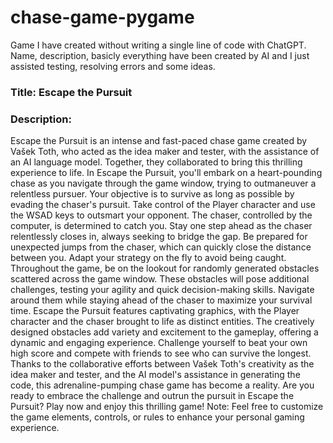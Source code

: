 # chase-game-pygame
Game I have created without writing a single line of code with ChatGPT. Name, description, basicly everything have been created by AI and I just assisted testing, resolving errors and some ideas.

### Title: Escape the Pursuit

### Description:
Escape the Pursuit is an intense and fast-paced chase game created by Vašek Toth, who acted as the idea maker and tester, with the assistance of an AI language model. Together, they collaborated to bring this thrilling experience to life.
In Escape the Pursuit, you'll embark on a heart-pounding chase as you navigate through the game window, trying to outmaneuver a relentless pursuer. Your objective is to survive as long as possible by evading the chaser's pursuit. Take control of the Player character and use the WSAD keys to outsmart your opponent.
The chaser, controlled by the computer, is determined to catch you. Stay one step ahead as the chaser relentlessly closes in, always seeking to bridge the gap. Be prepared for unexpected jumps from the chaser, which can quickly close the distance between you. Adapt your strategy on the fly to avoid being caught.
Throughout the game, be on the lookout for randomly generated obstacles scattered across the game window. These obstacles will pose additional challenges, testing your agility and quick decision-making skills. Navigate around them while staying ahead of the chaser to maximize your survival time.
Escape the Pursuit features captivating graphics, with the Player character and the chaser brought to life as distinct entities. The creatively designed obstacles add variety and excitement to the gameplay, offering a dynamic and engaging experience.
Challenge yourself to beat your own high score and compete with friends to see who can survive the longest. Thanks to the collaborative efforts between Vašek Toth's creativity as the idea maker and tester, and the AI model's assistance in generating the code, this adrenaline-pumping chase game has become a reality.
Are you ready to embrace the challenge and outrun the pursuit in Escape the Pursuit? Play now and enjoy this thrilling game!
Note: Feel free to customize the game elements, controls, or rules to enhance your personal gaming experience.

